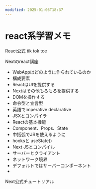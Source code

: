 ```yaml
---
modified: 2025-01-05T18:37
---
```

# react系学習メモ

React公式 tik tok toe

Nextのreact講座

- WebAppはどのように作られているのか  
- 構成要素  
- ReactはUIを提供する  
- Nextはその他もろもろを提供する  
- DOMを操作する  
- 命令型と宣言型  
- 英語でimperative declarative  
- JSXとコンパイラ  
- Reactの基本機能  
- Component、Props、State  
- 中括弧でJSを使えるように  
- hooksと useState()  
- Next JSとコンパイル  
- サーバーとクライアント  
- ネットワーク境界  
- デフォルトではサーバーコンポーネント  
-  

Next公式チュートリアル
